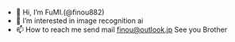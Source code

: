 - 👋 Hi, I’m FuMI.(@finou882)
- 👀 I’m interested in image recognition ai
- 📫 How to reach me send mail finou@outlook.jp
  See you
  Brother
<!---
finou882/finou882 is a ✨ special ✨ repository because its `README.md` (this file) appears on your GitHub profile.
You can click the Preview link to take a look at your changes.
--->
